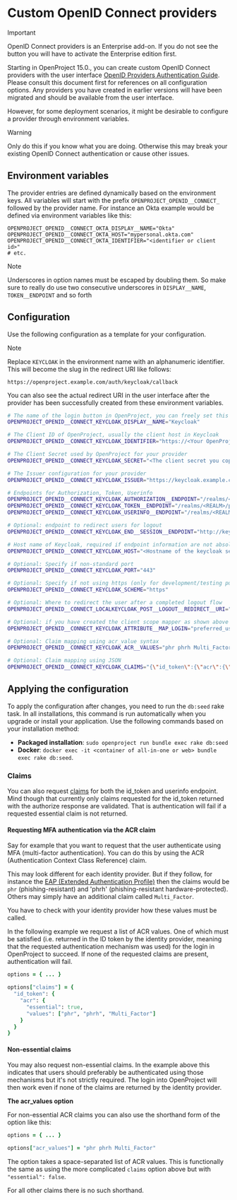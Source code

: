 # Custom OpenID Connect providers

> [!IMPORTANT]
> OpenID Connect providers is an Enterprise add-on. If you do not see the button you will have to activate the Enterprise edition first.

Starting in OpenProject 15.0., you can create custom OpenID Connect providers with the user interface [OpenID Providers Authentication Guide](../../../system-admin-guide/authentication/openid-providers/). Please consult this document first for references on all configuration options. Any providers you have created in earlier versions will have been migrated and should be available from the user interface.

However, for some deployment scenarios, it might be desirable to configure a provider through environment variables.

> [!WARNING]
> Only do this if you know what you are doing. Otherwise this may break your existing OpenID Connect authentication or cause other issues.

## Environment variables

The provider entries are defined dynamically based on the environment keys. All variables will start with the prefix
`OPENPROJECT_OPENID__CONNECT_` followed by the provider name. For instance an Okta example would
be defined via environment variables like this:

```shell
OPENPROJECT_OPENID__CONNECT_OKTA_DISPLAY__NAME="Okta"
OPENPROJECT_OPENID__CONNECT_OKTA_HOST="mypersonal.okta.com"
OPENPROJECT_OPENID__CONNECT_OKTA_IDENTIFIER="<identifier or client id>"
# etc.
```

> [!NOTE]
> Underscores in option names must be escaped by doubling them. So make sure to really do use two consecutive underscores in `DISPLAY__NAME`, `TOKEN__ENDPOINT` and so forth



## Configuration

Use the following configuration as a template for your configuration. 

> [!NOTE]
>
> Replace `KEYCLOAK` in the environment name with an alphanumeric identifier. This will become the slug in the redirect URI like follows:
>
> `https://openproject.example.com/auth/keycloak/callback`
>
> You can also see the actual redirect URI in the user interface after the provider has been successfully created from these environment variables.



```bash
# The name of the login button in OpenProject, you can freely set this to anything you like
OPENPROJECT_OPENID__CONNECT_KEYCLOAK_DISPLAY__NAME="Keycloak"

# The Client ID of OpenProject, usually the client host in Keycloak
OPENPROJECT_OPENID__CONNECT_KEYCLOAK_IDENTIFIER="https://<Your OpenProject hostname>"

# The Client Secret used by OpenProject for your provider
OPENPROJECT_OPENID__CONNECT_KEYCLOAK_SECRET="<The client secret you copied from keycloak>"

# The Issuer configuration for your provider
OPENPROJECT_OPENID__CONNECT_KEYCLOAK_ISSUER="https://keycloak.example.com/realms/<REALM>"

# Endpoints for Authorization, Token, Userinfo
OPENPROJECT_OPENID__CONNECT_KEYCLOAK_AUTHORIZATION__ENDPOINT="/realms/<REALM>/protocol/openid-connect/auth"
OPENPROJECT_OPENID__CONNECT_KEYCLOAK_TOKEN__ENDPOINT="/realms/<REALM>/protocol/openid-connect/token"
OPENPROJECT_OPENID__CONNECT_KEYCLOAK_USERINFO__ENDPOINT="/realms/<REALM>/protocol/openid-connect/userinfo"

# Optional: endpoint to redirect users for logout
OPENPROJECT_OPENID__CONNECT_KEYCLOAK_END__SESSION__ENDPOINT="http://keycloak.example.com/realms/<REALM>/protocol/openid-connect/logout"

# Host name of Keycloak, required if endpoint information are not absolute URLs
OPENPROJECT_OPENID__CONNECT_KEYCLOAK_HOST="<Hostname of the keycloak server>"

# Optional: Specify if non-standard port
OPENPROJECT_OPENID__CONNECT_KEYCLOAK_PORT="443"

# Optional: Specify if not using https (only for development/testing purposes)
OPENPROJECT_OPENID__CONNECT_KEYCLOAK_SCHEME="https"

# Optional: Where to redirect the user after a completed logout flow
OPENPROJECT_OPENID__CONNECT_LOCALKEYCLOAK_POST__LOGOUT__REDIRECT__URI="http://example.com"

# Optional: if you have created the client scope mapper as shown above
OPENPROJECT_OPENID__CONNECT_KEYCLOAK_ATTRIBUTE__MAP_LOGIN="preferred_username"

# Optional: Claim mapping using acr_value syntax
OPENPROJECT_OPENID__CONNECT_KEYCLOAK_ACR__VALUES="phr phrh Multi_Factor"

# Optional: Claim mapping using JSON
OPENPROJECT_OPENID__CONNECT_KEYCLOAK_CLAIMS="{\"id_token\":{\"acr\":{\"essential\":true,\"values\":[\"phr\",\"phrh\",\"Multi_Factor\"]}}}"
```



## Applying the configuration

To apply the configuration after changes, you need to run the `db:seed` rake task. In all installations, this command is run automatically when you upgrade or install your application. Use the following commands based on your installation method:

- **Packaged installation**: `sudo openproject run bundle exec rake db:seed`
- **Docker**: `docker exec -it <container of all-in-one or web> bundle exec rake db:seed`.

### Claims

You can also request [claims](https://openid.net/specs/openid-connect-core-1_0-final.html#Claims) for both the id_token and userinfo endpoint.
Mind though that currently only claims requested for the id_token returned with the authorize response are validated.
That is authentication will fail if a requested essential claim is not returned.

#### Requesting MFA authentication via the ACR claim

Say for example that you want to request that the user authenticate using MFA (multi-factor authentication).
You can do this by using the ACR (Authentication Context Class Reference) claim.

This may look different for each identity provider. But if they follow, for instance the [EAP (Extended Authentication Profile)](https://openid.net/specs/openid-connect-eap-acr-values-1_0.html) then the claims would be `phr` (phishing-resistant) and 'phrh' (phishing-resistant hardware-protected). Others may simply have an additional claim called `Multi_Factor`.

You have to check with your identity provider how these values must be called.

In the following example we request a list of ACR values. One of which must be satisfied
(i.e. returned in the ID token by the identity provider, meaning that the requested authentication mechanism was used)
for the login in OpenProject to succeed. If none of the requested claims are present, authentication will fail.

```ruby
options = { ... }

options["claims"] = {
  "id_token": {
    "acr": {
      "essential": true,
      "values": ["phr", "phrh", "Multi_Factor"]
    }
  }
}
```

#### Non-essential claims

You may also request non-essential claims. In the example above this indicates that users should preferably be authenticated using
those mechanisms but it's not strictly required. The login into OpenProject will then work even if none of the claims
are returned by the identity provider.

**The acr_values option**

For non-essential ACR claims you can also use the shorthand form of the option like this:

```ruby
options = { ... }

options["acr_values"] = "phr phrh Multi_Factor"
```

The option takes a space-separated list of ACR values. This is functionally the same as using the
more complicated `claims` option above but with `"essential": false`.

For all other claims there is no such shorthand.

